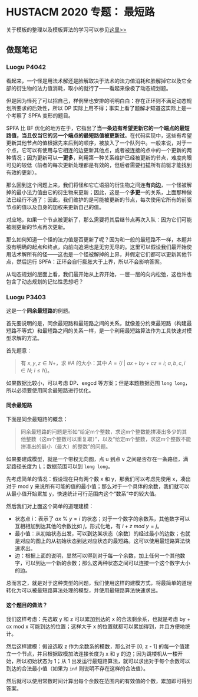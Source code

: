 # HUSTACM 2020 专题： 最短路

关于模板的整理以及模板算法的学习可以参见[这里>>](template/README.md)

## 做题笔记

### Luogu P4042

看起来，一个怪是用法术解还是脸解取决于法术的法力值消耗和脸解掉它以及它全部的衍生物的法力值消耗，取小的就行了——看起来像极了动态规划题。

但是因为怪死了可以招自己，样例里也安排的明明白白：存在正环则不满足动态规划所要求的后效性，所以 DP 实际上用不得；事实上看了题解才知道这实际上是一个考察了 SPFA 变形的题目。

SPFA 比 BF 优化的地方在于，它指出了**当一条边有希望更新它的一个端点的最短路值，当且仅当它的另一个端点的最短路值被更新过**。在代码实现中，这些有希望更新其他节点的值根据先来后到的顺序，被放入了一个队列中。一般来说，对于一个点，它可以有使用与它相连的边更新其他点，或者被连接的点中的一个更新的两种情况；因为更新可以**一更多**，利用第一种关系维护已经被更新的节点，难度肉眼可见的较低（前者的每次更新处理都是有效的，但后者需要扫描所有前驱才能找到有效的更新）。

那么回到这个问题上来，我们将怪和它亡语招的衍生物之间连**有向边**，一个怪被解掉的最小法力值由它的衍生物来更新；因此，这是一个**多更一**的关系，上面那种做法已经行不通了；因此，我们维护的是可能被更新的节点，每次使用它所有的前驱节点的值以及自身的加权来更新自己的值。

对应地，如果一个节点被更新了，那么需要将其后继节点再次入队：因为它们可能被刚更新的节点再次更新。

那么如何知道一个怪的法力值是否更新了呢？因为和一般的最短路不一样，本题并没有明确的起点和终点，向前向追溯也是无穷无尽的。这里可以假设我们最开始使用法术解所有的怪——这也是一个怪被解掉的上界，并假定它们都可以更新其他节点，然后运行 SPFA：正环会自行膨胀大于上界，所以不会影响答案。

从动态规划的层面上看，我们最开始从上界开始，一层一层的向内松弛，这也许也包含了动态规划的记忆性思想吧？

### Luogu P3403

这是一个**同余最短路**的例题。

首先要说明的是，同余最短路和最短路之间的关系，就像差分约束最短路（构建最短路不等式）和最短路之间的关系一样，是一个利用最短路算法作为工具快速对模型求解的方法。

首先题意：

> 有 $x, y, z \in N+$，求 $\#A$ 的大小：其中 $A = \{i\  |\  ax + by + cz = i;\  a, b, c, i \in N;\  i \leq h\}$。

如果数据比较小，可以考虑 DP、exgcd 等方案；但是本题数据范围 `long long`，所以必须要使用同余最短路进行优化。

#### 同余最短路

下面是同余最短路的概念：

> 同余最短路的问题是形如“给定m个整数，求这m个整数能拼凑出多少的其他整数（这m个整数可以重复取）”，以及“给定m个整数，求这m个整数不能拼凑出的最小（最大）的整数”的问题。

如果要建成模型，就是一个带权无向图，点 u 到点 v 之间是否存在一条路径，满足路径长度为 L；数据范围可以到 `long long`。

先考虑简单的情况：假设现在只有两个数 x 和 y，那我们可以考虑先使用 x，凑出对于 mod y 来说所有可能的值的最小值；那么对于一个具体的余数，我们就可以从最小值开始累加 y，快速统计可行范围内这个“数系”中的较大值。

然后我们对上面这个简单的道理建模：

- 状态点 i：表示了 $ax\ \%\ y = i$ 的状态；对于一个数字的余数系，其他数字可以互相相加到达其他的余数比如 $j$。形式化地，有 $i + z \ mod\  y = j$。
- 最小值：从初始状态出发，可以到达某状态（余数）的经过最小的边数；也就是对应的图上的从初始状态到达对应状态的最短路。这可以使用最短路算法快速求出。
- 边：根据上面的说明，显然可以得到对于每一个余数，加上任何一个其他数字，可以到达一个新的余数；那么这两种状态之间可以连接一个这个数字大小的边。

总而言之，就是对于这种类型的问题，我们使用这样的建模方式，将最简单的道理转化为可以被最短路算法处理的模型，并使用最短路算法快速求出。

#### 这个题目的做法？

我们这样考虑：先选取 y 和 z 可以累加到达的 x 的合法剩余系，也就是考虑 by + cx mod x 可能到达的位置；这样大于 x 的位置就都可以累加得到，并且方便地统计。

然后这样建模：假设选取 z 作为余数系的模数，那么对于 [0, z - 1] 的每一个值建立一个节点，并且根据取模加法连接长度为 x 和 y 的边；因为跳楼机从一楼开始，所以初始状态为 1；从 1 出发运行最短路算法，就可以求出对于每个余数可以到达的合法最小值（如果为 `inf` 则说明不存在这样的合法值）。

然后就可以使用常数时间计算出每个余数在范围内的有效值的个数，累加即可得到答案。